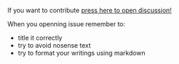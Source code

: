 If you want to contribute [press here to open discussion!](https://github.com/denisJaved/POMIDOR-LightPath/discussions/new?category=contribute)

When you openning issue remember to:
 - title it correctly
 - try to avoid nosense text
 - try to format your writings using markdown
